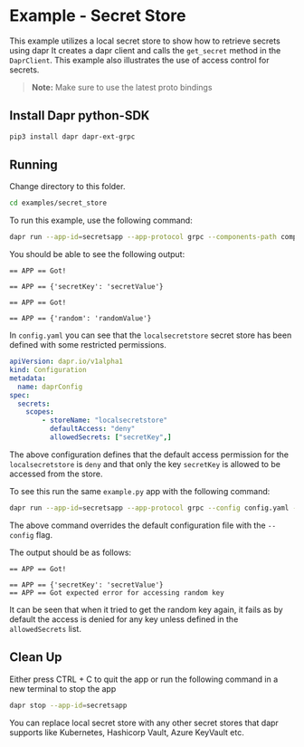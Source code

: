 # Example - Secret Store

This example utilizes a local secret store to show how to retrieve secrets using dapr
It creates a dapr client and calls the `get_secret` method in the `DaprClient`.
This example also illustrates the use of access control for secrets.

> **Note:** Make sure to use the latest proto bindings


## Install Dapr python-SDK

```bash
pip3 install dapr dapr-ext-grpc
```

## Running
Change directory to this folder. 
```bash
cd examples/secret_store
```

To run this example, use the following command:

```bash
dapr run --app-id=secretsapp --app-protocol grpc --components-path components/ python3 example.py
```

You should be able to see the following output:
```
== APP == Got!

== APP == {'secretKey': 'secretValue'}

== APP == Got!

== APP == {'random': 'randomValue'}
```

In `config.yaml` you can see that the `localsecretstore` secret store has been defined with some restricted permissions.

```yaml
apiVersion: dapr.io/v1alpha1
kind: Configuration
metadata:
  name: daprConfig
spec:
  secrets:
    scopes:
        - storeName: "localsecretstore"
          defaultAccess: "deny"
          allowedSecrets: ["secretKey",]
```

The above configuration defines that the default access permission for the `localsecretstore` is `deny` and that only the 
key `secretKey` is allowed to be accessed from the store.

To see this run the same `example.py` app with the following command: 

```bash
dapr run --app-id=secretsapp --app-protocol grpc --config config.yaml --components-path components/ python3 example.py
```
The above command overrides the default configuration file with the `--config` flag.

The output should be as follows:
```
== APP == Got!

== APP == {'secretKey': 'secretValue'}
== APP == Got expected error for accessing random key
```

It can be seen that when it tried to get the random key again, it fails as by default the access is denied for any key 
unless defined in the `allowedSecrets` list.

## Clean Up

Either press CTRL + C to quit the app or run the following command in a new terminal to stop the app
```bash
dapr stop --app-id=secretsapp
```


You can replace local secret store with any other secret stores that dapr supports like Kubernetes, Hashicorp Vault, Azure KeyVault etc.

